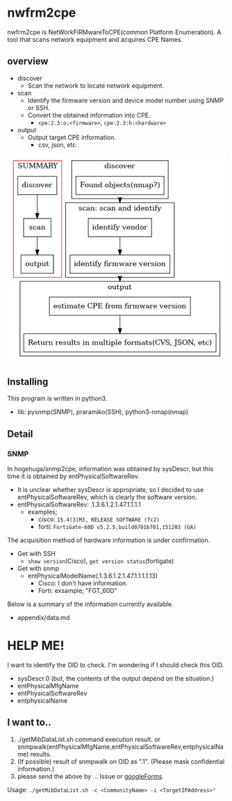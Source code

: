 # nwfrm2cpe

nwfrm2cpe is NetWorkFiRMwareToCPE(common Platform Enumeration).
A tool that scans network equipment and acquires CPE Names.

##  overview

- discover
  - Scan the network to locate  network equipment.
- scan
  - Identify the firmware version and device model number using SNMP or SSH.
  - Convert the obtained information into CPE.
    - `cpe:2.3:o:<firmware>`, `cpe:2.3:h:<hardware>`
- output
  - Output target CPE information.
    - csv, json, etc

![overview](./README-source/images/scan-flow.png)
## Installing

This program is written in python3.

-  lib: pysnmp(SNMP), praramiko(SSH), python3-nmap(nmap)

##  Detail
### SNMP

In hogehuga/snmp2cpe, information was obtained by sysDescr, but this time it is obtained by entPhysicalSoftwareRev.
- It is unclear whether sysDescr is appropriate, so I decided to use entPhysicalSoftwareRev, which is clearly the software version.
-  entPhysicalSoftwareRev: .1.3.6.1.2.1.47.1.1.1.1
   -  examples;
      -  cisco: `15.4(3)M3, RELEASE SOFTWARE (fc2)`
      -  forti: `FortiGate-60D v5.2.5,build0701b701,151203 (GA)`

The acquisition method of hardware information is under confirmation.
- Get with SSH
  - `show version`(Cisco), `get version status`(fortigate)
- Get with snmp
  - entPhysicalModelName(.1.3.6.1.2.1.47.1.1.1.1.13)
    - Cisco: I don't have information.
    - Forti: exsample; "FGT_60D"

Below is a summary of the information currently available.
 - appendix/data.md

# HELP ME!

I want to identify the OID to check.
I'm wondering if I should check this OID.

- sysDescr.0 (but, the contents of the output depend on the situation.)
- entPhysicalMfgName
- entPhysicalSoftwareRev
- entphysicalName

## I want to..

1. ./getMibDataList.sh command execution result. or snmpwalk(entPhysicalMfgName,entPhysicalSoftwareRev,entphysicalName) results.
2. (If possible) result of snmpwalk on OID as ".1". (Please mask confidential information.)
3. please send the above by ... Issue or [googleForms](https://docs.google.com/forms/d/e/1FAIpQLSdGFJAxH7JV3c6kBP94jo1rvZAi1HM-E11wDyx1kZKWJIf1wA/viewform?usp=sf_link).

Usage: `./getMibDataList.sh -c <CommunityName> -i <TargetIPAddress>"`
